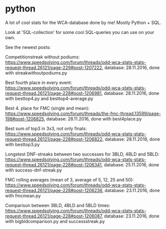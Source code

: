 # python

A lot of cool stats for the WCA-database done by me! Mostly Python + SQL.

Look at 'SQL-collection' for some cool SQL-queries you can use on your own.


See the newest posts:

Competitionstreak without podiums: https://www.speedsolving.com/forum/threads/odd-wca-stats-stats-request-thread.26121/page-229#post-1207222, database: 28.11.2016, done with streakwithoutpodiums.py

Best fourth place in every event: https://www.speedsolving.com/forum/threads/odd-wca-stats-stats-request-thread.26121/page-228#post-1206981, database: 28.11.2016, done with besttop4.py and besttop4-average.py

Best 4. place for FMC (single and mean): https://www.speedsolving.com/forum/threads/the-fmc-thread.13599/page-198#post-1206825, database: 28.11.2016, done with best4place.py

Best sum of top3 in 3x3, not only finals: https://www.speedsolving.com/forum/threads/odd-wca-stats-stats-request-thread.26121/page-228#post-1206822, database: 28.11.2016, done with besttop3.py

Longstest DNF-streaks between two successes for 3BLD, 4BLD and 5BLD: https://www.speedsolving.com/forum/threads/odd-wca-stats-stats-request-thread.26121/page-228#post-1206341, database: 25.11.2016, done with success-dnf-streak.py

FMC rolling averages (mean of 3, average of 5, 12, 25 and 50): https://www.speedsolving.com/forum/threads/odd-wca-stats-stats-request-thread.26121/page-228#post-1206236, database: 23.11.2016, done with fmcmean.py

Comparison between 3BLD, 4BLD and 5BLD times: https://www.speedsolving.com/forum/threads/odd-wca-stats-stats-request-thread.26121/page-228#post-1206087, database: 23.11.2016, done with bigbldcomparison.py and successstreak.py

